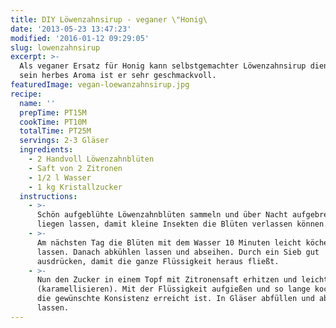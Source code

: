 ```yaml
---
title: DIY Löwenzahnsirup - veganer \"Honig\
date: '2013-05-23 13:47:23'
modified: '2016-01-12 09:29:05'
slug: lowenzahnsirup
excerpt: >-
  Als veganer Ersatz für Honig kann selbstgemachter Löwenzahnsirup dienen. Durch
  sein herbes Aroma ist er sehr geschmackvoll.
featuredImage: vegan-loewanzahnsirup.jpg
recipe:
  name: ''
  prepTime: PT15M
  cookTime: PT10M
  totalTime: PT25M
  servings: 2-3 Gläser
  ingredients:
    - 2 Handvoll Löwenzahnblüten
    - Saft von 2 Zitronen
    - 1/2 l Wasser
    - 1 kg Kristallzucker
  instructions:
    - >-
      Schön aufgeblühte Löwenzahnblüten sammeln und über Nacht aufgebreitet
      liegen lassen, damit kleine Insekten die Blüten verlassen können.
    - >-
      Am nächsten Tag die Blüten mit dem Wasser 10 Minuten leicht köcheln
      lassen. Danach abkühlen lassen und abseihen. Durch ein Sieb gut
      ausdrücken, damit die ganze Flüssigkeit heraus fließt.
    - >-
      Nun den Zucker in einem Topf mit Zitronensaft erhitzen und leicht bräunen
      (karamellisieren). Mit der Flüssigkeit aufgießen und so lange kochen bis
      die gewünschte Konsistenz erreicht ist. In Gläser abfüllen und abkühlen
      lassen.
---
```


[<!-- Image removed (no copyright): vegan-loewanzahn.jpg -->](https://www.veganblatt.com/i/vegan-loewanzahn.jpg)
